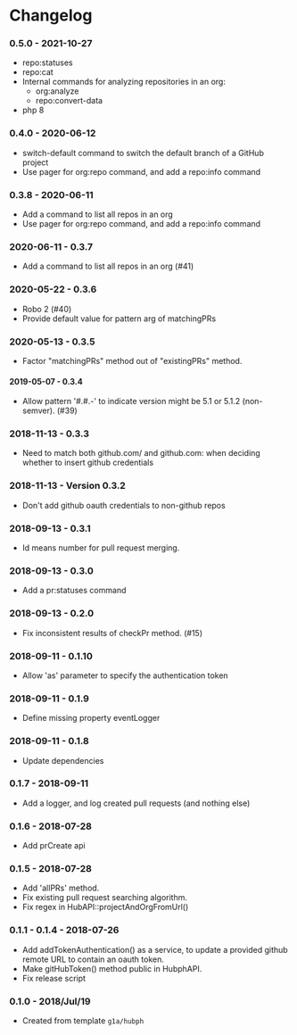 # Changelog

### 0.5.0 - 2021-10-27

* repo:statuses
* repo:cat
* Internal commands for analyzing repositories in an org:
  - org:analyze
  - repo:convert-data
* php 8

### 0.4.0 - 2020-06-12

* switch-default command to switch the default branch of a GitHub project
* Use pager for org:repo command, and add a repo:info command

### 0.3.8 - 2020-06-11

* Add a command to list all repos in an org
* Use pager for org:repo command, and add a repo:info command

### 2020-06-11 - 0.3.7

* Add a command to list all repos in an org (#41)

### 2020-05-22 - 0.3.6

* Robo 2 (#40)
* Provide default value for pattern arg of matchingPRs

### 2020-05-13 - 0.3.5

* Factor "matchingPRs" method out of "existingPRs" method.

#### 2019-05-07 - 0.3.4

* Allow pattern '#.#.-' to indicate version might be 5.1 or 5.1.2 (non-semver). (#39)

### 2018-11-13 - 0.3.3

* Need to match both github.com/ and github.com: when deciding whether to insert github credentials

### 2018-11-13 - Version 0.3.2

* Don't add github oauth credentials to non-github repos

### 2018-09-13 - 0.3.1

* Id means number for pull request merging.

### 2018-09-13 - 0.3.0

* Add a pr:statuses command

### 2018-09-13 - 0.2.0

* Fix inconsistent results of checkPr method. (#15)

### 2018-09-11 - 0.1.10

* Allow 'as' parameter to specify the authentication token

### 2018-09-11 - 0.1.9

* Define missing property eventLogger

### 2018-09-11 - 0.1.8

* Update dependencies

### 0.1.7 - 2018-09-11

* Add a logger, and log created pull requests (and nothing else)

### 0.1.6 - 2018-07-28

* Add prCreate api

### 0.1.5 - 2018-07-28

* Add 'allPRs' method.
* Fix existing pull request searching algorithm.
* Fix regex in HubAPI::projectAndOrgFromUrl()

### 0.1.1 - 0.1.4 - 2018-07-26

* Add addTokenAuthentication() as a service, to update a provided github remote URL to contain an oauth token.
* Make gitHubToken() method public in HubphAPI.
* Fix release script

### 0.1.0 - 2018/Jul/19

* Created from template `g1a/hubph`
